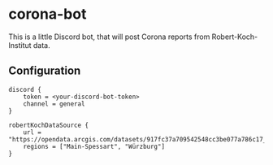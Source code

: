 # corona-bot

This is a little Discord bot, that will post Corona reports from Robert-Koch-Institut data. 

## Configuration

```properties
discord {
    token = <your-discord-bot-token>
    channel = general
}

robertKochDataSource {
    url = "https://opendata.arcgis.com/datasets/917fc37a709542548cc3be077a786c17_0.geojson"
    regions = ["Main-Spessart", "Würzburg"]
}
```
